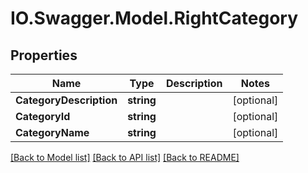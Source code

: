 # IO.Swagger.Model.RightCategory
## Properties

Name | Type | Description | Notes
------------ | ------------- | ------------- | -------------
**CategoryDescription** | **string** |  | [optional] 
**CategoryId** | **string** |  | [optional] 
**CategoryName** | **string** |  | [optional] 

[[Back to Model list]](../README.md#documentation-for-models) [[Back to API list]](../README.md#documentation-for-api-endpoints) [[Back to README]](../README.md)


